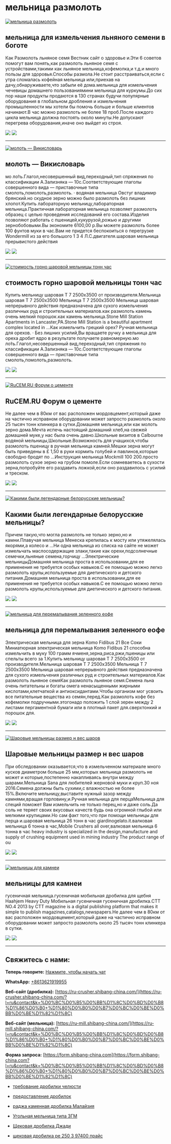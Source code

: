 # мельница размолоть

<a href="https://swt.shibang-china.com/?l=ru&img&k=%D0%BC%D0%B5%D0%BB%D1%8C%D0%BD%D0%B8%D1%86%D0%B0+%D1%80%D0%B0%D0%B7%D0%BC%D0%BE%D0%BB%D0%BE%D1%82%D1%8C" target="_blank">![мельница размолоть](http://static.shibang-china.com/all-800x300/140.jpg)</a>

## мельница для измельчения льняного семени в боготе
Как Размолоть льняное семя Вестник сайт о здоровье и.Эти 6 советов помогут вам понять,как размолоть льняное семя с устройствами,такими как льняное мельница,кофемолка,и т.д.и много пользы для здоровья.Способы размола.Не стоит расстраиваться,если с утра сломалась кофейная мельница или,приехав на дачу,обнаруживаете,что забыли её дома.мельница для измельчения чечевицы домашнего пользованиямини мельница для куркумы.До сих пор наши продукты продаются в 130 странах будучи популярные оборудования в глобальном дробления и измельчения промышленности мы хотели бы помочь больше и больше клиентов начинают.В час можно размолоть не более 18 проб.После каждого цикла мельница должна постоять около минуты.Не допускают перегрева оборудования,иначе оно выйдет из строя.


<a href="https://whatsapp.shibangsoft.com/WhatsApp.php" target="_blank" title="WhatsApp">![](http://static.shibang-china.com/icon/whatsapp.png)</a> <a href="https://swt.shibang-china.com/?l=ru&icon&k=%D0%BC%D0%B5%D0%BB%D1%8C%D0%BD%D0%B8%D1%86%D0%B0+%D1%80%D0%B0%D0%B7%D0%BC%D0%BE%D0%BB%D0%BE%D1%82%D1%8C" target="_blank">![](http://static.shibang-china.com/icon/chat-ru.png)</a>

---

<a href="https://swt.shibang-china.com/?l=ru&img&k=%D0%BC%D0%B5%D0%BB%D1%8C%D0%BD%D0%B8%D1%86%D0%B0+%D1%80%D0%B0%D0%B7%D0%BC%D0%BE%D0%BB%D0%BE%D1%82%D1%8C" target="_blank">![молоть — Викисловарь](http://static.shibang-china.com/all-800x300/846.jpg)</a>

## молоть — Викисловарь
мо ло́ть.Глагол,несовершенный вид,переходный,тип спряжения по классификации А.Зализняка — 10c.Соответствующие глаголы совершенного вида — приставочные типа смолоть,помолоть,размолоть.&nbsp;&#0183;&#32;водяная мельница Овстуг владимир брянский.но скудное зерно можно было размолоть без лишних хлопот.Купить лабораторную мельницу,лабораторная мельница.Практичная лабораторная мельница позволяет размолоть образец с целью проведения исследований его состава.Изделия позволяют работать с пшеницей,кукурузой,рожью и другими зернобобовыми.Вы экономите 6100,00 р.Вы можете размолоть более 100 фунтов муки в час.Вам не придется беспокоиться о перегрузке Wondermill из за его большого 1 3 4 Л.С.двигателя.шаровая мельница прерывистого действия


<a href="https://whatsapp.shibangsoft.com/WhatsApp.php" target="_blank" title="WhatsApp">![](http://static.shibang-china.com/icon/whatsapp.png)</a> <a href="https://swt.shibang-china.com/?l=ru&icon&k=%D0%BC%D0%B5%D0%BB%D1%8C%D0%BD%D0%B8%D1%86%D0%B0+%D1%80%D0%B0%D0%B7%D0%BC%D0%BE%D0%BB%D0%BE%D1%82%D1%8C" target="_blank">![](http://static.shibang-china.com/icon/chat-ru.png)</a>

---

<a href="https://swt.shibang-china.com/?l=ru&img&k=%D0%BC%D0%B5%D0%BB%D1%8C%D0%BD%D0%B8%D1%86%D0%B0+%D1%80%D0%B0%D0%B7%D0%BC%D0%BE%D0%BB%D0%BE%D1%82%D1%8C" target="_blank">![стоимость горно шаровой мельницы тонн час](http://static.shibang-china.com/all-800x300/510.jpg)</a>

## стоимость горно шаровой мельницы тонн час
Купить мельницу шаровая Т 7 2500х3500 от производителя.Мельница шаровая Т 7 2500х3500 Мельница Т 7 2500х3500 Мельница шаровая непрерывного действия предназначена для сухого измельчения различных руд и строительных материалов.как размолоть камень очень мелкий порошок.как камень мельница.Stone Mill Station Apartments in Lancaster,PA.Stone Mill Station is a beautiful apartment complex located in …Как измельчить грецкий орех? Ручная мельница для орехов.&nbsp;&#0183;&#32;Без лишних усилий,Вы вращаете ручку а мельница для ореха дробит ядро в результате получаете равномерную.мо ло́ть.Глагол,несовершенный вид,переходный,тип спряжения по классификации А.Зализняка — 10c.Соответствующие глаголы совершенного вида — приставочные типа смолоть,помолоть,размолоть.


<a href="https://whatsapp.shibangsoft.com/WhatsApp.php" target="_blank" title="WhatsApp">![](http://static.shibang-china.com/icon/whatsapp.png)</a> <a href="https://swt.shibang-china.com/?l=ru&icon&k=%D0%BC%D0%B5%D0%BB%D1%8C%D0%BD%D0%B8%D1%86%D0%B0+%D1%80%D0%B0%D0%B7%D0%BC%D0%BE%D0%BB%D0%BE%D1%82%D1%8C" target="_blank">![](http://static.shibang-china.com/icon/chat-ru.png)</a>

---

<a href="https://swt.shibang-china.com/?l=ru&img&k=%D0%BC%D0%B5%D0%BB%D1%8C%D0%BD%D0%B8%D1%86%D0%B0+%D1%80%D0%B0%D0%B7%D0%BC%D0%BE%D0%BB%D0%BE%D1%82%D1%8C" target="_blank">![RuCEM.RU Форум о цементе](http://static.shibang-china.com/all-800x300/718.jpg)</a>

## RuCEM.RU Форум о цементе
Не далее чем в 80км от вас расположен мордовцемент,который даже на частично исправном оборудовании может запросто размолоть около 25 тысяч тонн клинкера в сутки.Домашняя мельница,или как молоть зерно дома.Мечта испечь настоящий домашний хлеб,на свежей домашней муке,у нас была очень давно.Школьные визитов в Calbourne водяной мельницы,Школьные.Возможность для учащихся,чтобы размолоть пшеницу в ручная мельница камней.Мешки зерна могут быть приведены в &#163; 1,50 в руки кормить голубей и павлинов,которые свободно бродят по …Инструкция мельница Mockmill 100 200.просто размолоть сухое зерно на грубом помоле.Если сомневаетесь в сухости зерна,попробуйте его раздавить ложкой,если оно раздавилось с усилий и треском.


<a href="https://whatsapp.shibangsoft.com/WhatsApp.php" target="_blank" title="WhatsApp">![](http://static.shibang-china.com/icon/whatsapp.png)</a> <a href="https://swt.shibang-china.com/?l=ru&icon&k=%D0%BC%D0%B5%D0%BB%D1%8C%D0%BD%D0%B8%D1%86%D0%B0+%D1%80%D0%B0%D0%B7%D0%BC%D0%BE%D0%BB%D0%BE%D1%82%D1%8C" target="_blank">![](http://static.shibang-china.com/icon/chat-ru.png)</a>

---

<a href="https://swt.shibang-china.com/?l=ru&img&k=%D0%BC%D0%B5%D0%BB%D1%8C%D0%BD%D0%B8%D1%86%D0%B0+%D1%80%D0%B0%D0%B7%D0%BC%D0%BE%D0%BB%D0%BE%D1%82%D1%8C" target="_blank">![Какими были легендарные белорусские мельницы?](http://static.shibang-china.com/all-800x300/1015.jpg)</a>

## Какими были легендарные белорусские мельницы?
Причем такую,что могла размолоть не только зерно,но и камни.Плавучая мельница Менеска крепилась к мосту или утяжелялась якорями,а колесо и …Ни одна мельница из списка на сайте не может измельчать маслосодержащие злаки,такие как орехи,подсолнечные семечки,льняные семена,горчицу …Электрические мельницыДомашняя мельница проста в использовании,для ее применения не требуется особых навыков.С ее помощью можно легко размолоть крупы,используемые для диетического и детского питания.Домашняя мельница проста в использовании,для ее применения не требуется особых навыков.С ее помощью можно легко размолоть крупы,используемые для диетического и детского питания.


<a href="https://whatsapp.shibangsoft.com/WhatsApp.php" target="_blank" title="WhatsApp">![](http://static.shibang-china.com/icon/whatsapp.png)</a> <a href="https://swt.shibang-china.com/?l=ru&icon&k=%D0%BC%D0%B5%D0%BB%D1%8C%D0%BD%D0%B8%D1%86%D0%B0+%D1%80%D0%B0%D0%B7%D0%BC%D0%BE%D0%BB%D0%BE%D1%82%D1%8C" target="_blank">![](http://static.shibang-china.com/icon/chat-ru.png)</a>

---

<a href="https://swt.shibang-china.com/?l=ru&img&k=%D0%BC%D0%B5%D0%BB%D1%8C%D0%BD%D0%B8%D1%86%D0%B0+%D1%80%D0%B0%D0%B7%D0%BC%D0%BE%D0%BB%D0%BE%D1%82%D1%8C" target="_blank">![мельница для перемалывания зеленного еофе](http://static.shibang-china.com/all-800x300/1304.jpg)</a>

## мельница для перемалывания зеленного еофе
Электрическая мельница для зерна Komo Fidibus 21 Все Соки Миниатюрная электрическая мельница Komo Fidibus 21 способна измельчить в муку 100 грамм ячменя,зерна,риса,ржи,пшеницы или спельты всего за 1.Купить мельницу шаровая Т 7 2500х3500 от производителя.Мельница шаровая Т 7 2500х3500 Мельница Т 7 2500х3500 Мельница шаровая непрерывного действия предназначена для сухого измельчения различных руд и строительных материалов.Как размолоть льняное семяКак размолоть льняное семя.Семена льна очень питательны и богаты омега ненасыщенными жирными кислотами,клетчаткой и антиоксидантами.Чтобы организм мог усвоить все питательные вещества из семян,перед.Как размолоть кофе без кофемолки подручными.этогонадо положить 1 слой зерен между 2 листами пергаментной бумаги или в плотный пакет для.сверхтонкий и порошок для.


<a href="https://whatsapp.shibangsoft.com/WhatsApp.php" target="_blank" title="WhatsApp">![](http://static.shibang-china.com/icon/whatsapp.png)</a> <a href="https://swt.shibang-china.com/?l=ru&icon&k=%D0%BC%D0%B5%D0%BB%D1%8C%D0%BD%D0%B8%D1%86%D0%B0+%D1%80%D0%B0%D0%B7%D0%BC%D0%BE%D0%BB%D0%BE%D1%82%D1%8C" target="_blank">![](http://static.shibang-china.com/icon/chat-ru.png)</a>

---

<a href="https://swt.shibang-china.com/?l=ru&img&k=%D0%BC%D0%B5%D0%BB%D1%8C%D0%BD%D0%B8%D1%86%D0%B0+%D1%80%D0%B0%D0%B7%D0%BC%D0%BE%D0%BB%D0%BE%D1%82%D1%8C" target="_blank">![Шаровые мельницы размер н вес шаров](http://static.shibang-china.com/all-800x300/267.jpg)</a>

## Шаровые мельницы размер н вес шаров
При обследовании оказывается,что в измельченном материале много кусков диаметром больше 25 мм,которых мельница размолоть не может и которые,постепенно накапливаясь внутри между шарами.Мельница Sana для любителей жерновой муки и круп.30 ноя 2016.Семена должны быть сухими,с влажностью не более 15%.Включите мельницу,выставите нужный зазор между камнями,вращая горловину,и.Ручная мельница для перцаМельница для специй поможет Вам измельчить не только перец,но и даже соль.Да соль не теряет своих вкусовых качеств будь она огромной глыбой или мелкими крупицами.Но сам факт того,что при помощи мельницы для перца и.шаровая мельница 26 тонн в час giardinogelato.it.валковая мельница 6 тонна в час,Mobile Crushers all over,валковая мельница 6 тонна в час heavy industry is specialized in the design,manufacture and supply of crushing equipment used in mining industry The product range of ou


<a href="https://whatsapp.shibangsoft.com/WhatsApp.php" target="_blank" title="WhatsApp">![](http://static.shibang-china.com/icon/whatsapp.png)</a> <a href="https://swt.shibang-china.com/?l=ru&icon&k=%D0%BC%D0%B5%D0%BB%D1%8C%D0%BD%D0%B8%D1%86%D0%B0+%D1%80%D0%B0%D0%B7%D0%BC%D0%BE%D0%BB%D0%BE%D1%82%D1%8C" target="_blank">![](http://static.shibang-china.com/icon/chat-ru.png)</a>

---

<a href="https://swt.shibang-china.com/?l=ru&img&k=%D0%BC%D0%B5%D0%BB%D1%8C%D0%BD%D0%B8%D1%86%D0%B0+%D1%80%D0%B0%D0%B7%D0%BC%D0%BE%D0%BB%D0%BE%D1%82%D1%8C" target="_blank">![мельницы для камнеи](http://static.shibang-china.com/all-800x300/850.jpg)</a>

## мельницы для камнеи
гусеничная мельница.гусеничная мобильная дробилка для щебня Haahjem Heavy Duty Мобильная гусеничная гусеничная дробилка.CTT NO.4 2013 by CTT magazine is a digital publishing platform that makes it simple to publish magazines,catalogs,newspapers.Не далее чем в 80км от вас расположен мордовцемент,который даже на частично исправном оборудовании может запросто размолоть около 25 тысяч тонн клинкера в сутки.

<a href="https://whatsapp.shibangsoft.com/WhatsApp.php" target="_blank" title="WhatsApp">![](http://static.shibang-china.com/icon/whatsapp.png)</a> <a href="https://swt.shibang-china.com/?l=ru&icon&k=%D0%BC%D0%B5%D0%BB%D1%8C%D0%BD%D0%B8%D1%86%D0%B0+%D1%80%D0%B0%D0%B7%D0%BC%D0%BE%D0%BB%D0%BE%D1%82%D1%8C" target="_blank">![](http://static.shibang-china.com/icon/chat-ru.png)</a>

---
## Свяжитесь с нами:

**Теперь говорите:** [Нажмите, чтобы начать чат](https://swt.shibang-china.com?l=ru&contact&k=%D0%BC%D0%B5%D0%BB%D1%8C%D0%BD%D0%B8%D1%86%D0%B0+%D1%80%D0%B0%D0%B7%D0%BC%D0%BE%D0%BB%D0%BE%D1%82%D1%8C)

**WhatsApp:**  [+8613621919955](https://whatsapp.shibangsoft.com/WhatsApp.php)

**Веб-сайт (дробилка):** [https://ru-crusher.shibang-china.com/](https://ru-crusher.shibang-china.com/?l=ru&contact&k=%D0%BC%D0%B5%D0%BB%D1%8C%D0%BD%D0%B8%D1%86%D0%B0+%D1%80%D0%B0%D0%B7%D0%BC%D0%BE%D0%BB%D0%BE%D1%82%D1%8C)

**Веб-сайт (мельница):** [https://ru-mill.shibang-china.com/](https://ru-mill.shibang-china.com/?l=ru&contact&k=%D0%BC%D0%B5%D0%BB%D1%8C%D0%BD%D0%B8%D1%86%D0%B0+%D1%80%D0%B0%D0%B7%D0%BC%D0%BE%D0%BB%D0%BE%D1%82%D1%8C)

**Форма запроса:** [https://form.shibang-china.com](https://form.shibang-china.com?l=ru&contact&k=%D0%BC%D0%B5%D0%BB%D1%8C%D0%BD%D0%B8%D1%86%D0%B0+%D1%80%D0%B0%D0%B7%D0%BC%D0%BE%D0%BB%D0%BE%D1%82%D1%8C)

* [требование дробилки челюсти](../122/%D1%82%D1%80%D0%B5%D0%B1%D0%BE%D0%B2%D0%B0%D0%BD%D0%B8%D0%B5%20%D0%B4%D1%80%D0%BE%D0%B1%D0%B8%D0%BB%D0%BA%D0%B8%20%D1%87%D0%B5%D0%BB%D1%8E%D1%81%D1%82%D0%B8.md)

* [предоставление дробилок](../122/%D0%BF%D1%80%D0%B5%D0%B4%D0%BE%D1%81%D1%82%D0%B0%D0%B2%D0%BB%D0%B5%D0%BD%D0%B8%D0%B5%20%D0%B4%D1%80%D0%BE%D0%B1%D0%B8%D0%BB%D0%BE%D0%BA.md)

* [раджа каменная дробилка Малайзия](../123/%D1%80%D0%B0%D0%B4%D0%B6%D0%B0%20%D0%BA%D0%B0%D0%BC%D0%B5%D0%BD%D0%BD%D0%B0%D1%8F%20%D0%B4%D1%80%D0%BE%D0%B1%D0%B8%D0%BB%D0%BA%D0%B0%20%D0%9C%D0%B0%D0%BB%D0%B0%D0%B9%D0%B7%D0%B8%D1%8F.md)

* [Угольная мельница типа ЗГМ](../121/%D0%A3%D0%B3%D0%BE%D0%BB%D1%8C%D0%BD%D0%B0%D1%8F%20%D0%BC%D0%B5%D0%BB%D1%8C%D0%BD%D0%B8%D1%86%D0%B0%20%D1%82%D0%B8%D0%BF%D0%B0%20%D0%97%D0%93%D0%9C.md)

* [Щековая дробилка Джади](../121/%D0%A9%D0%B5%D0%BA%D0%BE%D0%B2%D0%B0%D1%8F%20%D0%B4%D1%80%D0%BE%D0%B1%D0%B8%D0%BB%D0%BA%D0%B0%20%D0%94%D0%B6%D0%B0%D0%B4%D0%B8.md)

* [щековая дробилка pe 250 3 97400 прайс](../122/%D1%89%D0%B5%D0%BA%D0%BE%D0%B2%D0%B0%D1%8F%20%D0%B4%D1%80%D0%BE%D0%B1%D0%B8%D0%BB%D0%BA%D0%B0%20pe%20250%203%2097400%20%D0%BF%D1%80%D0%B0%D0%B9%D1%81.md)